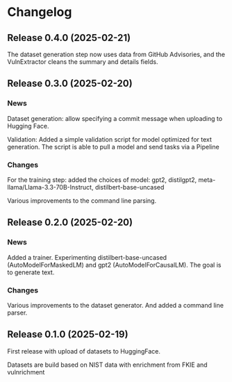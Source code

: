 # Changelog

## Release 0.4.0 (2025-02-21)

The dataset generation step now uses data from GitHub Advisories,
and the VulnExtractor cleans the summary and details fields.


## Release 0.3.0 (2025-02-20)

### News

Dataset generation: allow specifying a commit message when uploading to Hugging Face.

Validation: Added a simple validation script for model optimized for text generation. The script is
able to pull a model and send tasks via a Pipeline

### Changes

For the training step: added the choices of model: gpt2, distilgpt2,
meta-llama/Llama-3.3-70B-Instruct, distilbert-base-uncased

Various improvements to the command line parsing.


## Release 0.2.0 (2025-02-20)

### News

Added a trainer.
Experimenting distilbert-base-uncased (AutoModelForMaskedLM) and gpt2 (AutoModelForCausalLM).
The goal is to generate text.

### Changes

Various improvements to the dataset generator. And added a command line parser.


## Release 0.1.0 (2025-02-19)

First release with upload of datasets to HuggingFace.

Datasets are build based on NIST data with enrichment from FKIE and vulnrichment